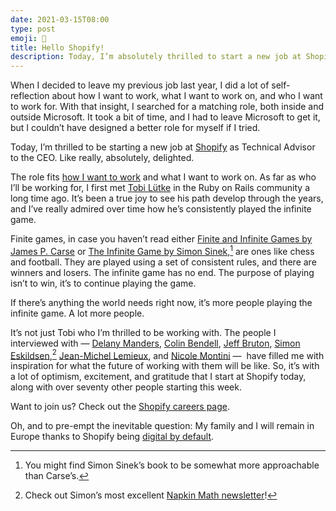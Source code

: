 ```yaml
---
date: 2021-03-15T08:00
type: post
emoji: 🎉
title: Hello Shopify!
description: Today, I’m absolutely thrilled to start a new job at Shopify as Technical Advisor to the CEO.
---
```


When I decided to leave my previous job last year, I did a lot of self-reflection about how I want to work, what I want to work on, and who I want to work for. With that insight, I searched for a matching role, both inside and outside Microsoft. It took a bit of time, and I had to leave Microsoft to get it, but I couldn’t have designed a better role for myself if I tried.

Today, I’m thrilled to be starting a new job at [Shopify][shop] as Technical Advisor to the CEO. Like really, absolutely, delighted.

The role fits [how I want to work][htw] and what I want to work on. As far as who I’ll be working for, I first met [Tobi Lütke][tl] in the Ruby on Rails community a long time ago. It’s been a true joy to see his path develop through the years, and I’ve really admired over time how he’s consistently played the infinite game.

Finite games, in case you haven’t read either [Finite and Infinite Games by James P. Carse][fig] or [The Infinite Game by Simon Sinek][tig],[^1] are ones like chess and football. They are played using a set of consistent rules, and there are winners and losers. The infinite game has no end. The purpose of playing isn’t to win, it’s to continue playing the game.

If there’s anything the world needs right now, it’s more people playing the infinite game. A lot more people.

It’s not just Tobi who I’m thrilled to be working with. The people I interviewed with — [Delany Manders][dm], [Colin Bendell][cb], [Jeff Bruton][jb], [Simon Eskildsen][se],[^2] [Jean-Michel Lemieux][jml], and [Nicole Montini][nm] —  have filled me with inspiration for what the future of working with them will be like. So, it’s with a lot of optimism, excitement, and gratitude that I start at Shopify today, along with over seventy other people starting this week.

Want to join us? Check out the [Shopify careers page][c].

Oh, and to pre-empt the inevitable question: My family and I will remain in Europe thanks to Shopify being [digital by default][dbd].

[^1]: You might find Simon Sinek’s book to be somewhat more approachable than Carse’s.
[^2]: Check out Simon’s most excellent [Napkin Math newsletter][nm]!

[shop]: https://shopify.com
[htw]: /software/careers/how-do-i-work-best
[tl]: https://tobi.lutke.com
[nm]: https://www.linkedin.com/in/nicoleashbee/
[cb]: https://www.linkedin.com/in/colinbendell
[se]: https://www.linkedin.com/in/sirupsen/
[jb]: https://www.linkedin.com/in/jeffbruton/
[jml]: https://www.linkedin.com/in/jean-michel-lemieux-3756a81a/
[dm]: https://www.linkedin.com/in/delaneymanders/
[dbd]: https://www.shopify.com/careers/work-anywhere
[fig]: https://en.wikipedia.org/wiki/Finite_and_Infinite_Games
[tig]: https://en.wikipedia.org/wiki/The_Infinite_Game
[c]: https://www.shopify.com/careers/search
[nm]: https://sirupsen.com/napkin/
